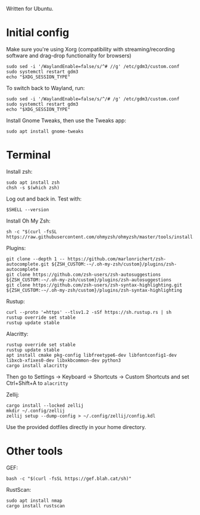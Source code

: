 Written for Ubuntu.

# Initial config
Make sure you're using Xorg (compatibility with streaming/recording software and drag-drop functionality for browsers)
```
sudo sed -i '/WaylandEnable=false/s/^# //g' /etc/gdm3/custom.conf
sudo systemctl restart gdm3
echo "$XDG_SESSION_TYPE"
```

To switch back to Wayland, run:
```
sudo sed -i '/WaylandEnable=false/s/^/# /g' /etc/gdm3/custom.conf
sudo systemctl restart gdm3
echo "$XDG_SESSION_TYPE"
```

Install Gnome Tweaks, then use the Tweaks app:
```
sudo apt install gnome-tweaks
```
# Terminal
Install zsh:
```
sudo apt install zsh
chsh -s $(which zsh)
```

Log out and back in. Test with:
```
$SHELL --version
```

Install Oh My Zsh:
```
sh -c "$(curl -fsSL https://raw.githubusercontent.com/ohmyzsh/ohmyzsh/master/tools/install.sh)"
```

Plugins:
```
git clone --depth 1 -- https://github.com/marlonrichert/zsh-autocomplete.git ${ZSH_CUSTOM:-~/.oh-my-zsh/custom}/plugins/zsh-autocomplete
git clone https://github.com/zsh-users/zsh-autosuggestions ${ZSH_CUSTOM:-~/.oh-my-zsh/custom}/plugins/zsh-autosuggestions
git clone https://github.com/zsh-users/zsh-syntax-highlighting.git ${ZSH_CUSTOM:-~/.oh-my-zsh/custom}/plugins/zsh-syntax-highlighting
```

Rustup:
```
curl --proto '=https' --tlsv1.2 -sSf https://sh.rustup.rs | sh
rustup override set stable
rustup update stable
```

Alacritty:
```
rustup override set stable
rustup update stable
apt install cmake pkg-config libfreetype6-dev libfontconfig1-dev libxcb-xfixes0-dev libxkbcommon-dev python3
cargo install alacritty
```
Then go to Settings -> Keyboard -> Shortcuts -> Custom Shortcuts and set Ctrl+Shift+A to `alacritty`

Zellij:
```
cargo install --locked zellij
mkdir ~/.config/zellij
zellij setup --dump-config > ~/.config/zellij/config.kdl
```

Use the provided dotfiles directly in your home directory.

# Other tools
GEF:
```
bash -c "$(curl -fsSL https://gef.blah.cat/sh)"
```

RustScan:
```
sudo apt install nmap
cargo install rustscan
```

